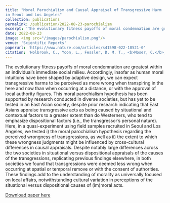 ```yaml
---
title: "Moral Parochialism and Causal Appraisal of Transgressive Harm
in Seoul and Los Angeles"
collection: publications
permalink: /publication/2022-08-23-parochialism
excerpt: 'The evolutionary fitness payoffs of moral condemnation are greatest within an individual’s immediate social milieu. Accordingly, insofar as human moral intuitions have been shaped by adaptive design, we can expect transgressive harms to be perceived as more wrong when transpiring in the here and now than when occurring at a distance, or with the approval of local authority figures. This moral parochialism hypothesis has been supported by research conducted in diverse societies, but has yet to be tested in an East Asian society, despite prior research indicating that East Asians appraise transgressive acts as being caused by situational and contextual factors to a greater extent than do Westerners, who tend to emphasize dispositional factors (i.e., the transgressor’s personal nature). Here, in a quasi-experiment using field samples recruited in Seoul and Los Angeles, we tested i) the moral parochialism hypothesis regarding the perceived wrongness of transgressions, as well as ii) the extent to which these wrongness judgments might be influenced by cross-cultural differences in causal appraisals. Despite notably large differences across the two societies in situational versus dispositional appraisals of the causes of the transgressions, replicating previous findings elsewhere, in both societies we found that transgressions were deemed less wrong when occurring at spatial or temporal remove or with the consent of authorities. These findings add to the understanding of morality as universally focused on local affairs, notwithstanding cultural variation in perceptions of the situational versus dispositional causes of (im)moral acts.'
date: 2022-08-23
image: <img src="/images/parochialism.png"/>
venue: 'Scientific Reports'
paperurl: 'https://www.nature.com/articles/s41598-022-18521-0'
citation: 'Holbrook, C., Yoon, L., Fessler, D. M. T., <b>Moser, C.</b>, Delgado, J. D., Kim, H. (2022). Moral Parochialism and Causal Appraisal of Transgressive Harm in Seoul and Los Angeles. <i>Scientific Reports, 12</i>, 14227.'
---
```

The evolutionary fitness payoffs of moral condemnation are greatest within an individual’s immediate social milieu. Accordingly, insofar as human moral intuitions have been shaped by adaptive design, we can expect transgressive harms to be perceived as more wrong when transpiring in the here and now than when occurring at a distance, or with the approval of local authority figures. This moral parochialism hypothesis has been supported by research conducted in diverse societies, but has yet to be tested in an East Asian society, despite prior research indicating that East Asians appraise transgressive acts as being caused by situational and contextual factors to a greater extent than do Westerners, who tend to emphasize dispositional factors (i.e., the transgressor’s personal nature). Here, in a quasi-experiment using field samples recruited in Seoul and Los Angeles, we tested i) the moral parochialism hypothesis regarding the perceived wrongness of transgressions, as well as ii) the extent to which these wrongness judgments might be influenced by cross-cultural differences in causal appraisals. Despite notably large differences across the two societies in situational versus dispositional appraisals of the causes of the transgressions, replicating previous findings elsewhere, in both societies we found that transgressions were deemed less wrong when occurring at spatial or temporal remove or with the consent of authorities. These findings add to the understanding of morality as universally focused on local affairs, notwithstanding cultural variation in perceptions of the situational versus dispositional causes of (im)moral acts.

[Download paper here](http://culturologies.co/files/parochialism.pdf)